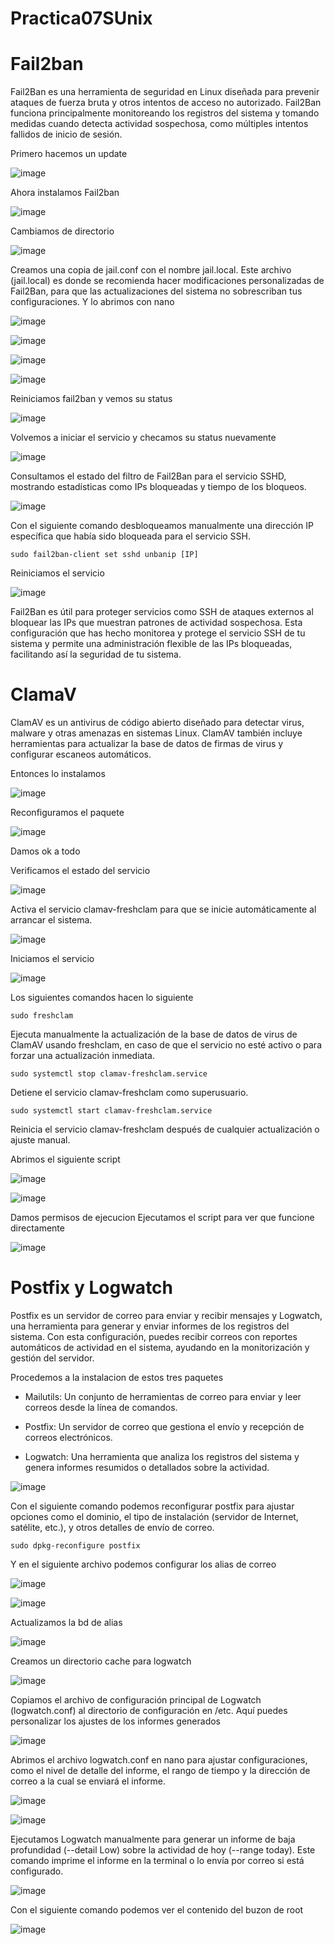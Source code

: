 # Practica07SUnix

# Fail2ban

Fail2Ban es una herramienta de seguridad en Linux diseñada para prevenir ataques de fuerza bruta y otros intentos de acceso no autorizado. Fail2Ban funciona principalmente monitoreando los registros del sistema y tomando medidas cuando detecta actividad sospechosa, como múltiples intentos fallidos de inicio de sesión.

Primero hacemos un update 

![image](https://github.com/user-attachments/assets/36b04fac-68b7-429e-9642-96549794ce15)

Ahora instalamos Fail2ban

![image](https://github.com/user-attachments/assets/9c738942-3aa0-46f7-af1c-c19a7c4d91b3)

Cambiamos de directorio 

![image](https://github.com/user-attachments/assets/26f110ce-a955-48a5-8b51-edd7ab4ef370)

Creamos una copia de jail.conf con el nombre jail.local. Este archivo (jail.local) es donde se recomienda hacer modificaciones personalizadas de Fail2Ban, para que las actualizaciones del sistema no sobrescriban tus configuraciones.
Y lo abrimos con nano 

![image](https://github.com/user-attachments/assets/2548a5f6-9fd9-4f6b-b4a1-a3da7b4b6790)

![image](https://github.com/user-attachments/assets/f7e736e3-d0ae-49ea-b7d1-c902438bf7f9)

![image](https://github.com/user-attachments/assets/f914e566-5e0a-4f25-b02e-16ff21a16733)

![image](https://github.com/user-attachments/assets/db3609e0-5a4e-43bf-98cd-d4f2bd3ee271)

Reiniciamos fail2ban y vemos su status

![image](https://github.com/user-attachments/assets/bb3eaddf-905b-464b-bd06-20ee5744710c)

Volvemos a iniciar el servicio y checamos su status nuevamente 

![image](https://github.com/user-attachments/assets/9322393e-b96b-42d0-a1d7-003018f93127)

Consultamos el estado del filtro de Fail2Ban para el servicio SSHD, mostrando estadísticas como IPs bloqueadas y tiempo de los bloqueos.


![image](https://github.com/user-attachments/assets/d6bb9140-e095-4bfa-9208-6e8f4a99ee9f)

Con el siguiente comando desbloqueamos manualmente una dirección IP específica que había sido bloqueada para el servicio SSH.

```
sudo fail2ban-client set sshd unbanip [IP]
```

Reiniciamos el servicio


![image](https://github.com/user-attachments/assets/f8677d1c-e2df-4e5a-a53e-f40c695f8abb)

Fail2Ban es útil para proteger servicios como SSH de ataques externos al bloquear las IPs que muestran patrones de actividad sospechosa. Esta configuración que has hecho monitorea y protege el servicio SSH de tu sistema y permite una administración flexible de las IPs bloqueadas, facilitando así la seguridad de tu sistema.

# ClamaV
ClamAV es un antivirus de código abierto diseñado para detectar virus, malware y otras amenazas en sistemas Linux. ClamAV también incluye herramientas para actualizar la base de datos de firmas de virus y configurar escaneos automáticos.

Entonces lo instalamos 


![image](https://github.com/user-attachments/assets/0e7967d2-6c1e-4791-b35d-b6e21cd3eec9)

Reconfiguramos el paquete

![image](https://github.com/user-attachments/assets/0cda9251-ff19-496e-aee4-c466d0854dc3)

Damos ok a todo

Verificamos el estado del servicio 

![image](https://github.com/user-attachments/assets/e94975cf-a52c-476f-a517-e14482b54bd1)

Activa el servicio clamav-freshclam para que se inicie automáticamente al arrancar el sistema.

![image](https://github.com/user-attachments/assets/59ba7f89-c6eb-46e0-9d2f-6f1da47b0223)

Iniciamos el servicio 

![image](https://github.com/user-attachments/assets/ab340e9f-b1a0-4e5c-9f1a-903c3454dba9)

Los siguientes comandos hacen lo siguiente
```
sudo freshclam
```
Ejecuta manualmente la actualización de la base de datos de virus de ClamAV usando freshclam, en caso de que el servicio no esté activo o para forzar una actualización inmediata.
```
sudo systemctl stop clamav-freshclam.service
```
Detiene el servicio clamav-freshclam como superusuario.
```
sudo systemctl start clamav-freshclam.service
```
Reinicia el servicio clamav-freshclam después de cualquier actualización o ajuste manual.

Abrimos el siguiente script 

![image](https://github.com/user-attachments/assets/a51db53a-e114-4164-87e7-c4fe2c1a0fe5)


![image](https://github.com/user-attachments/assets/2f2d3605-0d37-4d30-821f-331bdd5b1db1)

Damos permisos de ejecucion
Ejecutamos el script para ver que funcione directamente

![image](https://github.com/user-attachments/assets/f8a9ac85-4a52-4ae5-ae12-221c35058a87)

# Postfix y Logwatch 
Postfix es un servidor de correo para enviar y recibir mensajes y Logwatch, una herramienta para generar y enviar informes de los registros del sistema. Con esta configuración, puedes recibir correos con reportes automáticos de actividad en el sistema, ayudando en la monitorización y gestión del servidor.

Procedemos a la instalacion de estos tres paquetes

- Mailutils: Un conjunto de herramientas de correo para enviar y leer correos desde la línea de comandos.

- Postfix: Un servidor de correo que gestiona el envío y recepción de correos electrónicos.

- Logwatch: Una herramienta que analiza los registros del sistema y genera informes resumidos o detallados sobre la actividad.

![image](https://github.com/user-attachments/assets/1c588c32-4073-48f8-896e-6da5655879ee)

Con el siguiente comando podemos reconfigurar postfix para ajustar opciones como el dominio, el tipo de instalación (servidor de Internet, satélite, etc.), y otros detalles de envío de correo.

```
sudo dpkg-reconfigure postfix
```

Y en el siguiente archivo podemos configurar los alias de correo 

![image](https://github.com/user-attachments/assets/0d8eb66b-a5f7-4fe7-8235-0c51187ef60f)


![image](https://github.com/user-attachments/assets/57dc1000-c2d4-4148-90bf-dd114ca49646)

Actualizamos la bd de alias

![image](https://github.com/user-attachments/assets/6455abd1-f62a-489c-bd0c-3233cca35404)

Creamos un directorio cache para logwatch

![image](https://github.com/user-attachments/assets/48baee33-7197-4f56-9b67-0d1e1ace9282)

Copiamos el archivo de configuración principal de Logwatch (logwatch.conf) al directorio de configuración en /etc. Aquí puedes personalizar los ajustes de los informes generados

![image](https://github.com/user-attachments/assets/71aa5a3c-ccdd-4b09-9591-3ed66e7356c3)

Abrimos el archivo logwatch.conf en nano para ajustar configuraciones, como el nivel de detalle del informe, el rango de tiempo y la dirección de correo a la cual se enviará el informe.

![image](https://github.com/user-attachments/assets/198659f9-eea0-488e-bb89-8407291a5b0f)

![image](https://github.com/user-attachments/assets/54823fad-43b0-4323-8cb9-5afaf1d1f6ae)

Ejecutamos Logwatch manualmente para generar un informe de baja profundidad (--detail Low) sobre la actividad de hoy (--range today). Este comando imprime el informe en la terminal o lo envía por correo si está configurado.

![image](https://github.com/user-attachments/assets/1177159b-9700-43a2-826b-8a7253a0c7c1)

Con el siguiente comando podemos ver el contenido del buzon de root

![image](https://github.com/user-attachments/assets/2c308517-f0d5-4368-adb5-53f845a6b791)














